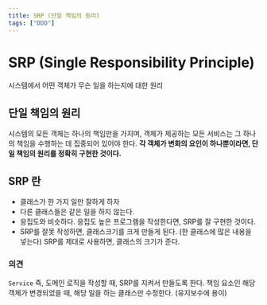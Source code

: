 ```yaml
---
title: SRP (단일 책임의 원리)
tags: ["DDD"]
---
```

# SRP (Single Responsibility Principle)
시스템에서 어떤 객체가 무슨 일을 하는지에 대한 원리

## 단일 책임의 원리
시스템의 모든 객체는 하나의 책임만을 가지며, 객체가 제공하는 모든 서비스는 그 하나의 책임을 수행하는 데 집중되어 있어야 한다. 
**각 객체가 변화의 요인이 하나뿐이라면, 단일 책임의 원리를 정확히 구현한 것이다.**

## SRP 란 
* 클래스가 한 가지 일만 잘하게 하자
* 다른 클래스들은 같은 일을 하지 않는다. 
* 응집도와 비슷하다. 응집도 높은 프로그램을 작성한다면, SRP를 잘 구현한 것이다.
* SRP를 잘못 작성하면, 클래스크기를 크게 만들게 된다. (한 클래스에 많은 내용을 넣는다) SRP를 제대로 사용하면, 클래스의 크기가 준다.

### 의견
`Service` 즉, 도메인 로직을 작성할 때, SRP를 지켜서 만들도록 한다. 
책임 요소인 해당 객체가 변경되었을 때, 해당 일을 하는 클래스만 수정한다. (유지보수에 용이)
<!--stackedit_data:
eyJoaXN0b3J5IjpbNzI2Nzc3MDAzXX0=
-->